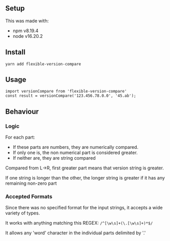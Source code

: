 ## Setup

This was made with:
- npm v8.19.4
- node v16.20.2

## Install

`yarn add flexible-version-compare`

## Usage

```
import versionCompare from 'flexible-version-compare'
const result = versionCompare('123.456.78.0.0', '45.ab');
```

## Behaviour

### Logic
For each part:
- If these parts are numbers, they are numerically compared. 
- If only one is, the non numerical part is considered greater.
- If neither are, they are string compared

Compared from L->R, first greater part means that version string is greater.

If one string is longer than the other, the longer string is greater if it has any remaining non-zero part



### Accepted Formats

Since there was no specified format for the input strings, it accepts a wide variety of types.

It works with anything matching this REGEX: `/^[\w\s]+(\.[\w\s]+)*$/`

It allows any 'word' character in the individual parts delimited by '.'